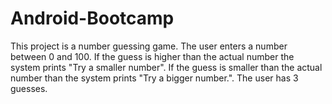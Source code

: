 # Android-Bootcamp
This project is a number guessing game. The user enters a number between 0 and 100. If the guess is higher than the actual number the system prints "Try a smaller number". If the guess is smaller than the actual number than the system prints "Try a bigger number.". The user has 3 guesses.
